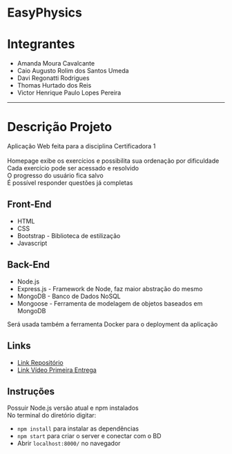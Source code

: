 # EasyPhysics

# Integrantes

- Amanda Moura Cavalcante
- Caio Augusto Rolim dos Santos Umeda
- Davi Regonatti Rodrigues
- Thomas Hurtado dos Reis
- Victor Henrique Paulo Lopes Pereira

---

# Descrição Projeto

Aplicação Web feita para a disciplina Certificadora 1 <br>
<br>
Homepage exibe os exercícios e possibilita sua ordenação por dificuldade <br>
Cada exercício pode ser acessado e resolvido <br>
O progresso do usuário fica salvo <br>
É possível responder questões já completas

## Front-End

- HTML
- CSS
- Bootstrap - Biblioteca de estilização
- Javascript

## Back-End

- Node.js
- Express.js - Framework de Node, faz maior abstração do mesmo
- MongoDB - Banco de Dados NoSQL
- Mongoose - Ferramenta de modelagem de objetos baseados em MongoDB

Será usada também a ferramenta Docker para o deployment da aplicação

## Links

- [Link Repositório](https://github.com/Davison003/EasyPhysics)
- [Link Vídeo Primeira Entrega](https://drive.google.com/file/d/1HCbR8xkWMVkJrsk1s2IxEfW1T54VMYJ9/view?usp=sharing)

## Instruções

Possuir Node.js versão atual e npm instalados <br>
No terminal do diretório digitar:

- `npm install` para instalar as dependências
- `npm start` para criar o server e conectar com o BD
- Abrir `localhost:8000/` no navegador
